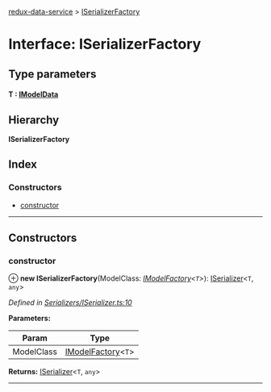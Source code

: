 [redux-data-service](../README.md) > [ISerializerFactory](../interfaces/iserializerfactory.md)

# Interface: ISerializerFactory

## Type parameters
#### T :  [IModelData](imodeldata.md)
## Hierarchy

**ISerializerFactory**

## Index

### Constructors

* [constructor](iserializerfactory.md#constructor)

---

## Constructors

<a id="constructor"></a>

###  constructor

⊕ **new ISerializerFactory**(ModelClass: *[IModelFactory](imodelfactory.md)<`T`>*): [ISerializer](iserializer.md)<`T`, `any`>

*Defined in [Serializers/ISerializer.ts:10](https://github.com/Rediker-Software/redux-data-service/blob/b03f489/src/Serializers/ISerializer.ts#L10)*

**Parameters:**

| Param | Type |
| ------ | ------ |
| ModelClass | [IModelFactory](imodelfactory.md)<`T`> |

**Returns:** [ISerializer](iserializer.md)<`T`, `any`>

___

